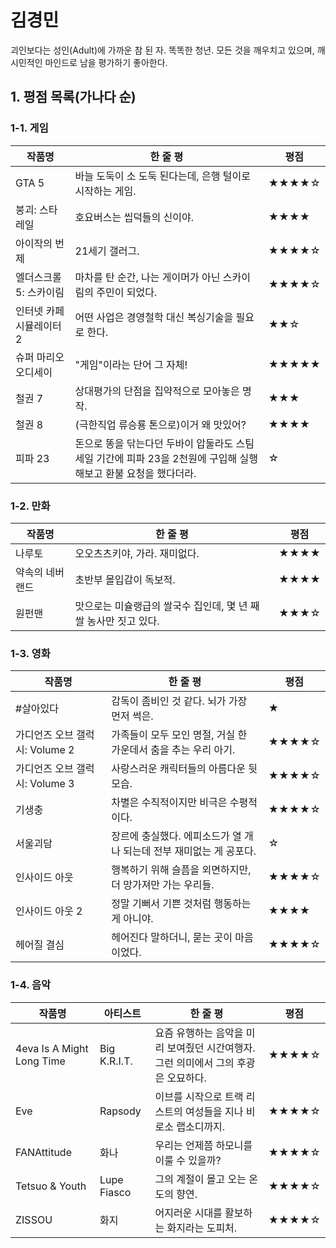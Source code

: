 # 김경민
괴인보다는 성인(Adult)에 가까운 참 된 자. 똑똑한 청년. 모든 것을 깨우치고 있으며, 깨시민적인 마인드로 남을 평가하기 좋아한다.

## 1. 평점 목록(가나다 순)

### 1-1. 게임

|작품명|한 줄 평|평점|
|------|-----|-----|
|GTA 5|바늘 도둑이 소 도둑 된다는데, 은행 털이로 시작하는 게임.|★★★★☆|
|붕괴: 스타레일|호요버스는 씹덕들의 신이야.|★★★★|
|아이작의 번제|21세기 갤러그.|★★★★☆|
|엘더스크롤 5: 스카이림|마차를 탄 순간, 나는 게이머가 아닌 스카이림의 주민이 되었다.|★★★★☆|
|인터넷 카페 시뮬레이터 2|어떤 사업은 경영철학 대신 복싱기술을 필요로 한다.|★★☆|
|슈퍼 마리오 오디세이|"게임"이라는 단어 그 자체!|★★★★★|
|철권 7|상대평가의 단점을 집약적으로 모아놓은 명작.|★★★|
|철권 8|(극한직업 류승룡 톤으로)이거 왜 맛있어?|★★★★|
|피파 23|돈으로 똥을 닦는다던 두바이 압둘라도 스팀 세일 기간에 피파 23을 2천원에 구입해 실행해보고 환불 요청을 했다더라.|☆| 

### 1-2. 만화

|작품명|한 줄 평|평점|
|------|-----|-----|
|나루토|오오츠츠키야, 가라. 재미없다.|★★★★|
|약속의 네버랜드|초반부 몰입감이 독보적.|★★★★|
|원펀맨|맛으로는 미슐랭급의 쌀국수 집인데, 몇 년 째 쌀 농사만 짓고 있다.|★★★☆|

### 1-3. 영화

|작품명|한 줄 평|평점|
|------|-----|-----|
|#살아있다|감독이 좀비인 것 같다. 뇌가 가장 먼저 썩은.|★|
|가디언즈 오브 갤럭시: Volume 2|가족들이 모두 모인 명절, 거실 한 가운데서 춤을 추는 우리 아기.|★★★★☆|
|가디언즈 오브 갤럭시: Volume 3|사랑스러운 캐릭터들의 아름다운 뒷모습.|★★★★☆|
|기생충|차별은 수직적이지만 비극은 수평적이다.|★★★★☆|
|서울괴담|장르에 충실했다. 에피소드가 열 개나 되는데 전부 재미없는 게 공포다.|☆|
|인사이드 아웃|행복하기 위해 슬픔을 외면하지만, 더 망가져만 가는 우리들.|★★★★☆|
|인사이드 아웃 2|정말 기뻐서 기쁜 것처럼 행동하는 게 아니야.|★★★★|
|헤어질 결심|헤어진다 말하더니, 묻는 곳이 마음이었다.|★★★★☆|

### 1-4. 음악

|작품명|아티스트|한 줄 평|평점|
|------|-----|-----|-----|
|4eva Is A Might Long Time|Big K.R.I.T.|요즘 유행하는 음악을 미리 보여줬던 시간여행자. 그런 의미에서 그의 후광은 오묘하다.|★★★★☆|
|Eve|Rapsody|이브를 시작으로 트랙 리스트의 여성들을 지나 비로소 랩소디까지.|★★★★☆|
|FANAttitude|화나|우리는 언제쯤 하모니를 이룰 수 있을까?|★★★★☆|
|Tetsuo & Youth|Lupe Fiasco|그의 계절이 몰고 오는 온도의 향연.|★★★★☆|
|ZISSOU|화지|어지러운 시대를 활보하는 화지라는 도피처.|★★★★☆|

